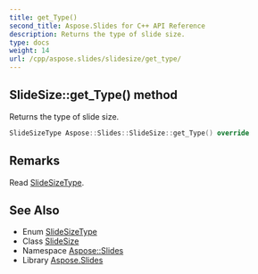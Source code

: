 ```yaml
---
title: get_Type()
second_title: Aspose.Slides for C++ API Reference
description: Returns the type of slide size.
type: docs
weight: 14
url: /cpp/aspose.slides/slidesize/get_type/
---
```

## SlideSize::get_Type() method


Returns the type of slide size.

```cpp
SlideSizeType Aspose::Slides::SlideSize::get_Type() override
```

## Remarks


Read [SlideSizeType](../../slidesizetype/). 
## See Also

* Enum [SlideSizeType](../slidesizetype/)
* Class [SlideSize](./)
* Namespace [Aspose::Slides](../)
* Library [Aspose.Slides](../../)